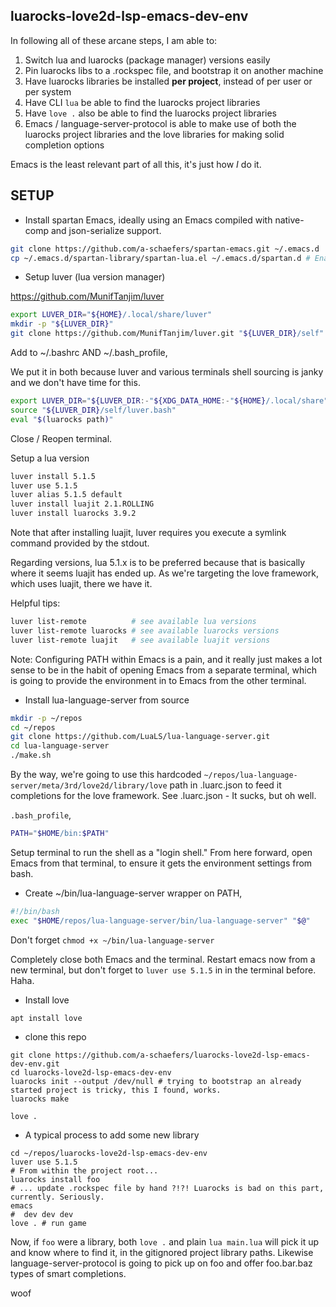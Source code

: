 ## luarocks-love2d-lsp-emacs-dev-env

In following all of these arcane steps, I am able to:

1. Switch lua and luarocks (package manager) versions easily
2. Pin luarocks libs to a .rockspec file, and bootstrap it on another machine
3. Have luarocks libraries be installed **per project**, instead of per user or per system
4. Have CLI `lua` be able to find the luarocks project libraries
5. Have `love .` also be able to find the luarocks project libraries
6. Emacs / language-server-protocol is able to make use of both the luarocks project libraries and the love libraries for making solid completion options

Emacs is the least relevant part of all this, it's just how *I* do it.

## SETUP

- Install spartan Emacs, ideally using an Emacs compiled with native-comp and json-serialize support.

```bash
git clone https://github.com/a-schaefers/spartan-emacs.git ~/.emacs.d
cp ~/.emacs.d/spartan-library/spartan-lua.el ~/.emacs.d/spartan.d # Enable the spartan-lua.el library.
```

- Setup luver (lua version manager)

https://github.com/MunifTanjim/luver

```bash
export LUVER_DIR="${HOME}/.local/share/luver"
mkdir -p "${LUVER_DIR}"
git clone https://github.com/MunifTanjim/luver.git "${LUVER_DIR}/self"
```

Add to ~/.bashrc AND ~/.bash_profile,

We put it in both because luver and various terminals shell sourcing is janky and we don't have time for this.

```bash
export LUVER_DIR="${LUVER_DIR:-"${XDG_DATA_HOME:-"${HOME}/.local/share"}/luver"}"
source "${LUVER_DIR}/self/luver.bash"
eval "$(luarocks path)"
```

Close / Reopen terminal.

Setup a lua version

```bash
luver install 5.1.5
luver use 5.1.5
luver alias 5.1.5 default
luver install luajit 2.1.ROLLING
luver install luarocks 3.9.2
```

Note that after installing luajit, luver requires you execute a symlink command provided by the stdout.

Regarding versions, lua 5.1.x is to be preferred because that is basically where it seems luajit has ended up.
As we're targeting the love framework, which uses luajit, there we have it.

Helpful tips:

```bash
luver list-remote          # see available lua versions
luver list-remote luarocks # see available luarocks versions
luver list-remote luajit   # see available luajit versions
```

Note: Configuring PATH within Emacs is a pain, and it really just makes a lot sense to be in the habit of opening
Emacs from a separate terminal, which is going to provide the environment in to Emacs from the other terminal.

- Install lua-language-server from source

```bash
mkdir -p ~/repos
cd ~/repos
git clone https://github.com/LuaLS/lua-language-server.git
cd lua-language-server
./make.sh
```

By the way, we're going to use this hardcoded `~/repos/lua-language-server/meta/3rd/love2d/library/love` path in .luarc.json to feed it completions for the love framework. See .luarc.json - It sucks, but oh well.

`.bash_profile`,

```bash
PATH="$HOME/bin:$PATH"
```

Setup terminal to run the shell as a "login shell." From here forward, open Emacs from that terminal, to ensure it gets the environment settings from bash.

- Create ~/bin/lua-language-server wrapper on PATH,

```bash
#!/bin/bash
exec "$HOME/repos/lua-language-server/bin/lua-language-server" "$@"
```

Don't forget `chmod +x ~/bin/lua-language-server`

Completely close both Emacs and the terminal. Restart emacs now from a new terminal, but don't forget to `luver use 5.1.5` in in the terminal before. Haha.

- Install love

```
apt install love
```

- clone this repo

```
git clone https://github.com/a-schaefers/luarocks-love2d-lsp-emacs-dev-env.git
cd luarocks-love2d-lsp-emacs-dev-env
luarocks init --output /dev/null # trying to bootstrap an already started project is tricky, this I found, works.
luarocks make

love .
```

- A typical process to add some new library

```
cd ~/repos/luarocks-love2d-lsp-emacs-dev-env
luver use 5.1.5
# From within the project root...
luarocks install foo
# ... update .rockspec file by hand ?!?! Luarocks is bad on this part, currently. Seriously.
emacs
#  dev dev dev
love . # run game
```

Now, if `foo` were a library, both `love .` and plain `lua main.lua` will pick it up and know where to find it, in the gitignored project library paths.
Likewise language-server-protocol is going to pick up on foo and offer foo.bar.baz types of smart completions.

woof
